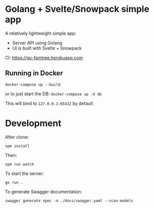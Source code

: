 # Golang + Svelte/Snowpack simple app

A relatively lightweight simple app:
* Server API using Golang
* UI is built with Svelte + Snowpack

CI: https://go-famtree.herokuapp.com

## Running in Docker

`docker-compose up --build`

or to just start the DB:
`docker-compose up -d db`

This will bind to `127.0.0.1:65432` by default

# Development

After clone:

```
npm install
```

Then:

```
npm run watch
```

To start the server:

```
go run .
```

To generate Swagger documentation:

```
swagger generate spec -o ./docs/swagger.yaml --scan-models
```

